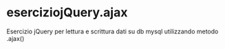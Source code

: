 # eserciziojQuery.ajax
Esercizio jQuery per lettura e scrittura dati su db mysql utilizzando metodo .ajax()

